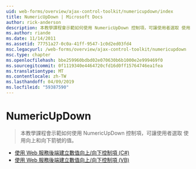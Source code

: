```yaml
---
uid: web-forms/overview/ajax-control-toolkit/numericupdown/index
title: NumericUpDown | Microsoft Docs
author: rick-anderson
description: 本教學課程會示範如何使用 NumericUpDown 控制項，可讓使用者選取 使用向上和向下箭號的值。
ms.author: riande
ms.date: 11/14/2011
ms.assetid: 77751a27-0c0a-41ff-9547-1c0d2ed03fd4
msc.legacyurl: /web-forms/overview/ajax-control-toolkit/numericupdown
msc.type: chapter
ms.openlocfilehash: bbe259960bdbd02e070630b6b1000e2e999469f0
ms.sourcegitcommit: 0f1119340e4464720cfd16d0ff15764746ea1fea
ms.translationtype: MT
ms.contentlocale: zh-TW
ms.lasthandoff: 04/09/2019
ms.locfileid: "59387590"
---
```

# <a name="numericupdown"></a>NumericUpDown

> 本教學課程會示範如何使用 NumericUpDown 控制項，可讓使用者選取 使用向上和向下箭號的值。


- [使用 Web 服務後端建立數值向上/向下控制項 (C#)](creating-a-numeric-up-down-control-with-a-web-service-backend-cs.md)
- [使用 Web 服務後端建立數值向上/向下控制項 (VB)](creating-a-numeric-up-down-control-with-a-web-service-backend-vb.md)
